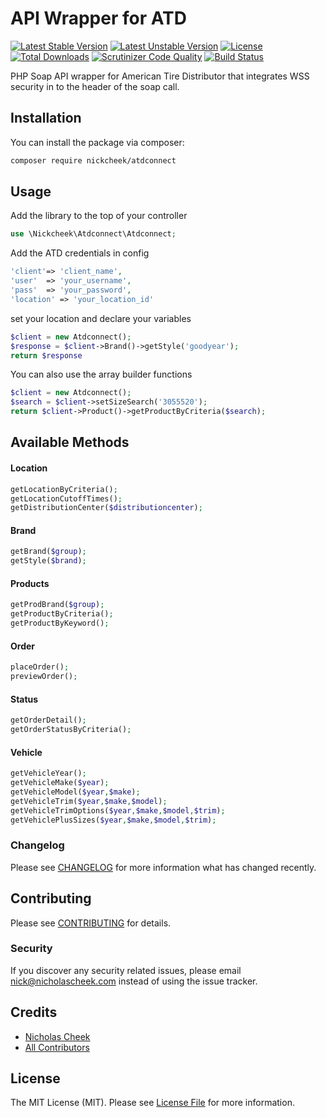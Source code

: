 # API Wrapper for ATD 

[![Latest Stable Version](https://poser.pugx.org/nickcheek/atdconnect/v/stable)](https://packagist.org/packages/nickcheek/atdconnect)
[![Latest Unstable Version](https://poser.pugx.org/nickcheek/atdconnect/v/unstable)](https://packagist.org/packages/nickcheek/atdconnect)
[![License](https://poser.pugx.org/nickcheek/atdconnect/license)](https://packagist.org/packages/nickcheek/atdconnect)
[![Total Downloads](https://poser.pugx.org/nickcheek/atdconnect/downloads)](https://packagist.org/packages/nickcheek/atdconnect)
[![Scrutinizer Code Quality](https://scrutinizer-ci.com/g/nickcheek/AtdConnect/badges/quality-score.png?b=master)](https://scrutinizer-ci.com/g/nickcheek/AtdConnect/?branch=master)
[![Build Status](https://scrutinizer-ci.com/g/nickcheek/AtdConnect/badges/build.png?b=master)](https://scrutinizer-ci.com/g/nickcheek/AtdConnect/build-status/master)

PHP Soap API wrapper for American Tire Distributor that integrates WSS security in to the header of the soap call.

## Installation

You can install the package via composer:

```bash
composer require nickcheek/atdconnect
```

## Usage
Add the library to the top of your controller
``` php
use \Nickcheek\Atdconnect\Atdconnect;
```
Add the ATD credentials in config
``` php
'client'=> 'client_name',
'user'	=> 'your_username',
'pass'	=> 'your_password',
'location' => 'your_location_id' 
```

set your location and declare your variables
``` php
$client = new Atdconnect();
$response = $client->Brand()->getStyle('goodyear');
return $response

```
You can also use the array builder functions
``` php
$client = new Atdconnect();
$search = $client->setSizeSearch('3055520');
return $client->Product()->getProductByCriteria($search);
```


## Available Methods
#### Location
``` php
getLocationByCriteria();
getLocationCutoffTimes();
getDistributionCenter($distributioncenter);
```
#### Brand
``` php
getBrand($group);
getStyle($brand);
```
#### Products
``` php
getProdBrand($group);
getProductByCriteria();
getProductByKeyword();
```
#### Order
``` php
placeOrder();
previewOrder();
```
#### Status
``` php
getOrderDetail();
getOrderStatusByCriteria();
```
#### Vehicle
``` php
getVehicleYear();
getVehicleMake($year);
getVehicleModel($year,$make);
getVehicleTrim($year,$make,$model);
getVehicleTrimOptions($year,$make,$model,$trim);
getVehiclePlusSizes($year,$make,$model,$trim);
```
### Changelog

Please see [CHANGELOG](CHANGELOG.md) for more information what has changed recently.

## Contributing

Please see [CONTRIBUTING](CONTRIBUTING.md) for details.

### Security

If you discover any security related issues, please email nick@nicholascheek.com instead of using the issue tracker.

## Credits

- [Nicholas Cheek](https://github.com/nickcheek)
- [All Contributors](../../contributors)

## License

The MIT License (MIT). Please see [License File](LICENSE.md) for more information.

